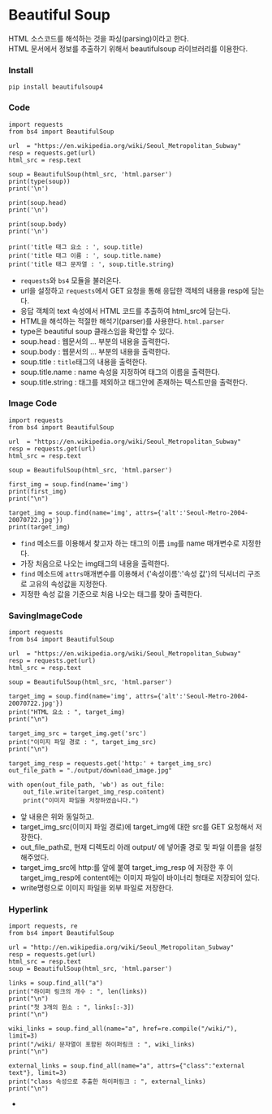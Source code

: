 # Beautiful Soup

HTML 소스코드를 해석하는 것을 파싱(parsing)이라고 한다.  
HTML 문서에서 정보를 추출하기 위해서 beautifulsoup 라이브러리를 이용한다.  

### Install
~~~
pip install beautifulsoup4
~~~


### Code
~~~
import requests
from bs4 import BeautifulSoup

url  = "https://en.wikipedia.org/wiki/Seoul_Metropolitan_Subway"
resp = requests.get(url)
html_src = resp.text

soup = BeautifulSoup(html_src, 'html.parser')
print(type(soup))
print('\n')

print(soup.head)
print('\n')

print(soup.body)
print('\n')

print('title 태그 요소 : ', soup.title)
print('title 태그 이름 : ', soup.title.name)
print('title 태그 문자열 : ', soup.title.string)
~~~

* `requests`와 `bs4` 모듈을 불러온다.  
* url을 설정하고 `requests`에서 GET 요청을 통해 응답한 객체의 내용을 resp에 담는다.  
* 응답 객체의 text 속성에서 HTML 코드를 추출하여 html_src에 담는다. 
* HTML을 해석하는 적절한 해석기(parser)를 사용한다. `html.parser`  
* type은 beautiful soup 클래스임을 확인할 수 있다.  
* soup.head : 웹문서의 <head>...</head> 부분의 내용을 출력한다.  
* soup.body : 웹문서의 <body>...</body> 부분의 내용을 출력한다.  
* soup.title : `title`태그의 내용을 출력한다.  
* soup.title.name : name 속성을 지정하여 태그의 이름을 출력한다.  
* soup.title.string : 태그를 제외하고 태그안에 존재하는 텍스트만을 출력한다.  


### Image Code
~~~
import requests
from bs4 import BeautifulSoup

url  = "https://en.wikipedia.org/wiki/Seoul_Metropolitan_Subway"
resp = requests.get(url)
html_src = resp.text

soup = BeautifulSoup(html_src, 'html.parser')

first_img = soup.find(name='img')
print(first_img)
print("\n")

target_img = soup.find(name='img', attrs={'alt':'Seoul-Metro-2004-20070722.jpg'})
print(target_img)
~~~

* `find` 메소드를 이용해서 찾고자 하는 태그의 이름 `img`를 name 매개변수로 지정한다.  
* 가장 처음으로 나오는 img태그의 내용을 출력한다. 
* `find` 메소드에 `attrs`매개변수를 이용해서 {'속성이름':'속성 값'}의 딕셔너리 구조로 고유의 속성값을 지정한다.  
* 지정한 속성 값을 기준으로 처음 나오는 태그를 찾아 출력한다.  


### SavingImageCode
~~~
import requests
from bs4 import BeautifulSoup

url  = "https://en.wikipedia.org/wiki/Seoul_Metropolitan_Subway"
resp = requests.get(url)
html_src = resp.text

soup = BeautifulSoup(html_src, 'html.parser')

target_img = soup.find(name='img', attrs={'alt':'Seoul-Metro-2004-20070722.jpg'})
print("HTML 요소 : ", target_img)
print("\n")

target_img_src = target_img.get('src')
print("이미지 파일 경로 : ", target_img_src)
print("\n")

target_img_resp = requests.get('http:' + target_img_src)
out_file_path = "./output/download_image.jpg"

with open(out_file_path, 'wb') as out_file:
    out_file.write(target_img_resp.content)
    print("이미지 파일을 저장하였습니다.")
~~~
* 앞 내용은 위와 동일하고.   
* target_img_src(이미지 파일 경로)에 target_img에 대한 src를 GET 요청해서 저장한다.  
* out_file_path로, 현재 디렉토리 아래 output/ 에 넣어줄 경로 및 파일 이름을 설정해주었다.  
* target_img_src에 http:를 앞에 붙여 target_img_resp 에 저장한 후 이 target_img_resp에 content에는 이미지 파일이 바이너리 형태로 저장되어 있다.  
* write명령으로 이미지 파일을 외부 파일로 저장한다. 

### Hyperlink
~~~
import requests, re
from bs4 import BeautifulSoup

url = "http://en.wikipedia.org/wiki/Seoul_Metropolitan_Subway"
resp = requests.get(url)
html_src = resp.text
soup = BeautifulSoup(html_src, 'html.parser')

links = soup.find_all("a")
print("하이퍼 링크의 개수 : ", len(links))
print("\n")
print("첫 3개의 원소 : ", links[:-3])
print("\n")

wiki_links = soup.find_all(name="a", href=re.compile("/wiki/"), limit=3)
print("/wiki/ 문자열이 포함된 하이퍼링크 : ", wiki_links)
print("\n")

external_links = soup.find_all(name="a", attrs={"class":"external text"}, limit=3)
print("class 속성으로 추출한 하이퍼링크 : ", external_links)
print("\n")
~~~
*
